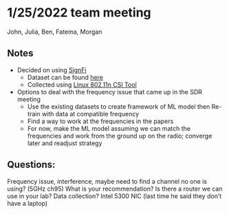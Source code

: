 # 1/25/2022 team meeting

John, Julia, Ben, Fatema, Morgan

## Notes

- Decided on using [SignFi](https://dl.acm.org/doi/10.1145/3191755)
    - Dataset can be found [here](https://github.com/yongsen/SignFi)
    - Collected using [Linux 802.11n CSI Tool](http://dhalperi.github.io/linux-80211n-csitool/)
- Options to deal with the frequency issue that came up in the SDR meeting
    - Use the existing datasets to create framework of ML model then Re-train with data at compatible frequency
    - Find a way to work at the frequencies in the papers
    - For now, make the ML model assuming we can match the frequencies and work from the ground up on the radio; converge later and readjust strategy

## Questions:
Frequency issue, interference, maybe need to find a channel no one is using? (5GHz ch95) What is your recommendation?
Is there a router we can use in your lab?
Data collection? Intel 5300 NIC (last time he said they don’t have a laptop)
